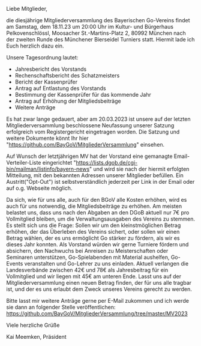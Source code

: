 Liebe Mitglieder,

die diesjährige Mitgliederversammlung des Bayerischen Go-Vereins findet am Samstag, dem 18.11.23 um 20:00 Uhr im Kultur- und Bürgerhaus Pelkovenschlössl, Moosacher St.-Martins-Platz 2, 80992 München nach der zweiten Runde des Münchener Bierseidel Turniers statt. Hiermit lade ich Euch herzlich dazu ein.

Unsere Tagesordnung lautet:

 * Jahresbericht des Vorstands
 * Rechenschaftsbericht des Schatzmeisters
 * Bericht der Kassenprüfer
 * Antrag auf Entlastung des Vorstands
 * Bestimmung der Kassenprüfer für das kommende Jahr
 * Antrag auf Erhöhung der Mitgliedsbeiträge
 * Weitere Anträge

Es hat zwar lange gedauert, aber am 20.03.2023 ist unsere auf der letzten Mitgliederversammlung beschlossene Neufassung unserer Satzung erfolgreich vom Registergericht eingetragen worden. Die Satzung und weitere Dokumente könnt Ihr hier "https://github.com/BayGoV/MitgliederVersammlung" einsehen.

Auf Wunsch der letztjährigen MV hat der Vorstand eine gemanagte Email-Verteiler-Liste eingerichtet "https://lists.dgob.de/cgi-bin/mailman/listinfo/bayern-news" und wird sie nach der hiermit erfolgten Mitteilung, mit den bekannten Adressen unserer Mitglieder befüllen. Ein Austritt("Opt-Out") ist selbstverständlich jederzeit per Link in der Email oder auf o.g. Webseite möglich.

Da sich, wie für uns alle, auch für den BGoV alle Kosten erhöhen, wird es auch für uns notwendig, die Mitgliedsbeiträge zu erhöhen. Am meisten belastet uns, dass uns nach den Abgaben an den DGoB aktuell nur 7€ pro Vollmitglied bleiben, um die Verwaltungsausgaben des Vereins zu stemmen. Es stellt sich uns die Frage: Sollen wir um den kleinstmöglichen Betrag erhöhen, der das Überleben des Vereins sichert, oder sollen wir einen Betrag wählen, der es uns ermöglicht Go stärker zu fördern, als wir es dieses Jahr konnten. Als Vorstand würden wir gerne Turniere fördern und absichern, den Nachwuchs bei Anreisen zu Meisterschaften oder Seminaren unterstützen, Go-Spielabenden mit Material aushelfen, Go-Events veranstalten und Go-Lehrer zu uns einladen. Aktuell verlangen die Landesverbände zwischen 42€ und 78€ als Jahresbeitrag für ein Vollmitglied und wir liegen mit 45€ am unteren Ende. Lasst uns auf der Mitgliederversammlung einen neuen Betrag finden, der für uns alle tragbar ist, und der es uns erlaubt dem Zweck unseres Vereins gerecht zu werden.

Bitte lasst mir weitere Anträge gerne per E-Mail zukommen und ich werde sie dann an folgender Stelle veröffentlichen: https://github.com/BayGoV/MitgliederVersammlung/tree/master/MV2023

Viele herzliche Grüße

Kai Meemken, Präsident
